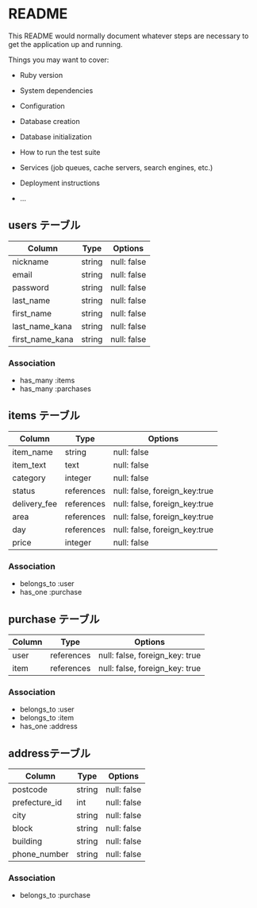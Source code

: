 # README

This README would normally document whatever steps are necessary to get the
application up and running.

Things you may want to cover:

* Ruby version

* System dependencies

* Configuration

* Database creation

* Database initialization

* How to run the test suite

* Services (job queues, cache servers, search engines, etc.)

* Deployment instructions

* ... 

## users テーブル

| Column          | Type   | Options     |
| --------------- | ------ | ----------- |
| nickname        | string | null: false |
| email           | string | null: false |
| password        | string | null: false |
| last_name       | string | null: false |
| first_name      | string | null: false |
| last_name_kana  | string | null: false |
| first_name_kana | string | null: false |


### Association

- has_many :items
- has_many :parchases

## items テーブル

| Column        | Type       | Options     |
| ------------- | ---------- | ----------- |
| item_name     | string     | null: false |
| item_text     | text       | null: false |
| category      | integer    | null: false |　
| status        | references | null: false, foreign_key:true|
| delivery_fee  | references | null: false, foreign_key:true|
| area          | references | null: false, foreign_key:true|
| day           | references | null: false, foreign_key:true|
| price         | integer    | null: false |

### Association

- belongs_to :user
- has_one    :purchase

## purchase テーブル

| Column | Type       | Options     |
| ------ | ---------- | ----------- |
| user   | references | null: false, foreign_key: true |
| item   | references | null: false, foreign_key: true |

### Association

- belongs_to :user
- belongs_to :item
- has_one    :address


##  addressテーブル

| Column         | Type    | Options     |
| -------------- | ------- | ----------- |
| postcode       | string  | null: false |
| prefecture_id	 | int     | null: false |
| city           | string  | null: false |
| block          | string  | null: false |
| building	     | string  | null: false |
| phone_number   | string  | null: false |

### Association

- belongs_to :purchase